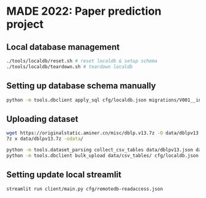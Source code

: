 # MADE 2022: Paper prediction project

## Local database management

```bash
./tools/localdb/reset.sh # reset localdb & setup schema
./tools/localdb/teardown.sh # teardown localdb
```

## Setting up database schema manually
```bash
python -m tools.dbclient apply_sql cfg/localdb.json migrations/V001__initial.sql
```

## Uploading dataset
```bash
wget https://originalstatic.aminer.cn/misc/dblp.v13.7z -O data/dblpv13.7z
7z x data/dblpv13.7z -odata/

python -m tools.dataset_parsing collect_csv_tables data/dblpv13.json data/csv_tables/
python -m tools.dbclient bulk_upload data/csv_tables/ cfg/localdb.json
```

## Setting update local streamlit

```
streamlit run client/main.py cfg/remotedb-readaccess.json
```
